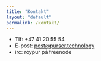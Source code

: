 ```yaml
---
title: "Kontakt"
layout: "default"
permalink: /kontakt/
---
```


- Tlf: +47 41 20 55 54
- E-post: <post@purser.technology>
- irc: roypur på freenode
